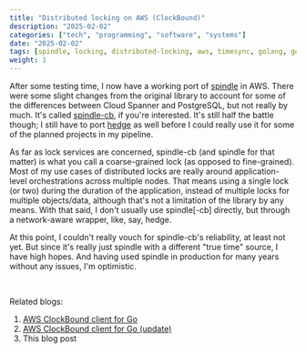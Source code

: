 ```yaml
---
title: "Distributed locking on AWS (ClockBound)"
description: "2025-02-02"
categories: ["tech", "programming", "software", "systems"]
date: "2025-02-02"
tags: [spindle, locking, distributed-locking, aws, timesync, golang, go, true-time, clockbound, cgo, ffi]
weight: 1
---
```


After some testing time, I now have a working port of [spindle](https://github.com/flowerinthenight/spindle) in AWS. There were some slight changes from the original library to account for some of the differences between Cloud Spanner and PostgreSQL, but not really by much. It's called [spindle-cb](https://github.com/flowerinthenight/spindle-cb), if you're interested. It's still half the battle though; I still have to port [hedge](https://github.com/flowerinthenight/hedge) as well before I could really use it for some of the planned projects in my pipeline.

As far as lock services are concerned, spindle-cb (and spindle for that matter) is what you call a coarse-grained lock (as opposed to fine-grained). Most of my use cases of distributed locks are really around application-level orchestrations across multiple nodes. That means using a single lock (or two) during the duration of the application, instead of multiple locks for multiple objects/data, although that's not a limitation of the library by any means. With that said, I don't usually use spindle[-cb] directly, but through a network-aware wrapper, like, say, hedge.

At this point, I couldn't really vouch for spindle-cb's reliability, at least not yet. But since it's really just spindle with a different "true time" source, I have high hopes. And having used spindle in production for many years without any issues, I'm optimistic.

<br>

Related blogs:

1) [AWS ClockBound client for Go](/blog/2025-01-22-clockbound-client-go/)
2) [AWS ClockBound client for Go (update)](/blog/2025-01-27-clockbound-client-go-update/)
3) This blog post

<br>
